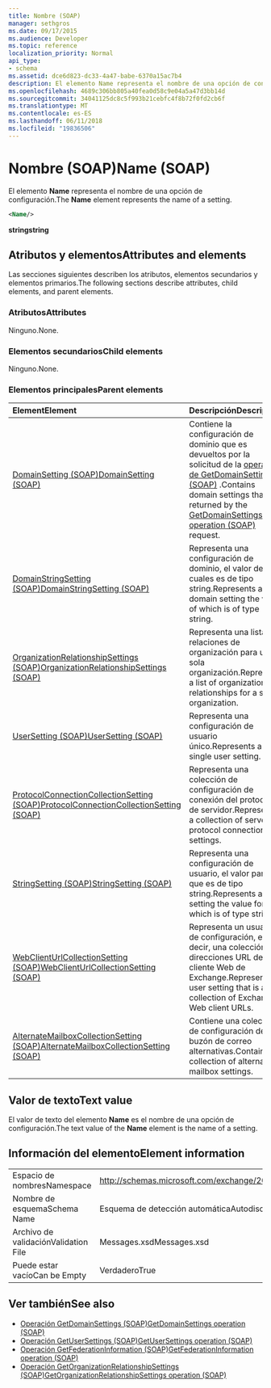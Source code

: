 ```yaml
---
title: Nombre (SOAP)
manager: sethgros
ms.date: 09/17/2015
ms.audience: Developer
ms.topic: reference
localization_priority: Normal
api_type:
- schema
ms.assetid: dce6d823-dc33-4a47-babe-6370a15ac7b4
description: El elemento Name representa el nombre de una opción de configuración.
ms.openlocfilehash: 4689c306bb805a40fea0d58c9e04a5a47d3bb14d
ms.sourcegitcommit: 34041125dc8c5f993b21cebfc4f8b72f0fd2cb6f
ms.translationtype: MT
ms.contentlocale: es-ES
ms.lasthandoff: 06/11/2018
ms.locfileid: "19836506"
---
```

# <a name="name-soap"></a><span data-ttu-id="222c0-103">Nombre (SOAP)</span><span class="sxs-lookup"><span data-stu-id="222c0-103">Name (SOAP)</span></span>

<span data-ttu-id="222c0-104">El elemento **Name** representa el nombre de una opción de configuración.</span><span class="sxs-lookup"><span data-stu-id="222c0-104">The **Name** element represents the name of a setting.</span></span> 
  
```XML
<Name/>
```

<span data-ttu-id="222c0-105">**string**</span><span class="sxs-lookup"><span data-stu-id="222c0-105">**string**</span></span>

## <a name="attributes-and-elements"></a><span data-ttu-id="222c0-106">Atributos y elementos</span><span class="sxs-lookup"><span data-stu-id="222c0-106">Attributes and elements</span></span>

<span data-ttu-id="222c0-107">Las secciones siguientes describen los atributos, elementos secundarios y elementos primarios.</span><span class="sxs-lookup"><span data-stu-id="222c0-107">The following sections describe attributes, child elements, and parent elements.</span></span>
  
### <a name="attributes"></a><span data-ttu-id="222c0-108">Atributos</span><span class="sxs-lookup"><span data-stu-id="222c0-108">Attributes</span></span>

<span data-ttu-id="222c0-109">Ninguno.</span><span class="sxs-lookup"><span data-stu-id="222c0-109">None.</span></span>
  
### <a name="child-elements"></a><span data-ttu-id="222c0-110">Elementos secundarios</span><span class="sxs-lookup"><span data-stu-id="222c0-110">Child elements</span></span>

<span data-ttu-id="222c0-111">Ninguno.</span><span class="sxs-lookup"><span data-stu-id="222c0-111">None.</span></span>
  
### <a name="parent-elements"></a><span data-ttu-id="222c0-112">Elementos principales</span><span class="sxs-lookup"><span data-stu-id="222c0-112">Parent elements</span></span>

|<span data-ttu-id="222c0-113">**Element**</span><span class="sxs-lookup"><span data-stu-id="222c0-113">**Element**</span></span>|<span data-ttu-id="222c0-114">**Descripción**</span><span class="sxs-lookup"><span data-stu-id="222c0-114">**Description**</span></span>|
|:-----|:-----|
|[<span data-ttu-id="222c0-115">DomainSetting (SOAP)</span><span class="sxs-lookup"><span data-stu-id="222c0-115">DomainSetting (SOAP)</span></span>](domainsetting-soap.md) <br/> |<span data-ttu-id="222c0-116">Contiene la configuración de dominio que es devueltos por la solicitud de la [operación de GetDomainSettings (SOAP)](getdomainsettings-operation-soap.md) .</span><span class="sxs-lookup"><span data-stu-id="222c0-116">Contains domain settings that are returned by the [GetDomainSettings operation (SOAP)](getdomainsettings-operation-soap.md) request.</span></span>  <br/> |
|[<span data-ttu-id="222c0-117">DomainStringSetting (SOAP)</span><span class="sxs-lookup"><span data-stu-id="222c0-117">DomainStringSetting (SOAP)</span></span>](domainstringsetting-soap.md) <br/> |<span data-ttu-id="222c0-118">Representa una configuración de dominio, el valor de los cuales es de tipo string.</span><span class="sxs-lookup"><span data-stu-id="222c0-118">Represents a domain setting the value of which is of type string.</span></span>  <br/> |
|[<span data-ttu-id="222c0-119">OrganizationRelationshipSettings (SOAP)</span><span class="sxs-lookup"><span data-stu-id="222c0-119">OrganizationRelationshipSettings (SOAP)</span></span>](organizationrelationshipsettings-soap.md) <br/> |<span data-ttu-id="222c0-120">Representa una lista de relaciones de organización para una sola organización.</span><span class="sxs-lookup"><span data-stu-id="222c0-120">Represents a list of organization relationships for a single organization.</span></span>  <br/> |
|[<span data-ttu-id="222c0-121">UserSetting (SOAP)</span><span class="sxs-lookup"><span data-stu-id="222c0-121">UserSetting (SOAP)</span></span>](usersetting-soap.md) <br/> |<span data-ttu-id="222c0-122">Representa una configuración de usuario único.</span><span class="sxs-lookup"><span data-stu-id="222c0-122">Represents a single user setting.</span></span>  <br/> |
|[<span data-ttu-id="222c0-123">ProtocolConnectionCollectionSetting (SOAP)</span><span class="sxs-lookup"><span data-stu-id="222c0-123">ProtocolConnectionCollectionSetting (SOAP)</span></span>](protocolconnectioncollectionsetting-soap.md) <br/> |<span data-ttu-id="222c0-124">Representa una colección de configuración de conexión del protocolo de servidor.</span><span class="sxs-lookup"><span data-stu-id="222c0-124">Represents a collection of server protocol connection settings.</span></span>  <br/> |
|[<span data-ttu-id="222c0-125">StringSetting (SOAP)</span><span class="sxs-lookup"><span data-stu-id="222c0-125">StringSetting (SOAP)</span></span>](stringsetting-soap.md) <br/> |<span data-ttu-id="222c0-126">Representa una configuración de usuario, el valor para el que es de tipo string.</span><span class="sxs-lookup"><span data-stu-id="222c0-126">Represents a user setting the value for which is of type string.</span></span>  <br/> |
|[<span data-ttu-id="222c0-127">WebClientUrlCollectionSetting (SOAP)</span><span class="sxs-lookup"><span data-stu-id="222c0-127">WebClientUrlCollectionSetting (SOAP)</span></span>](webclienturlcollectionsetting-soap.md) <br/> |<span data-ttu-id="222c0-128">Representa un usuario de configuración, es decir, una colección de direcciones URL de cliente Web de Exchange.</span><span class="sxs-lookup"><span data-stu-id="222c0-128">Represents a user setting that is a collection of Exchange Web client URLs.</span></span>  <br/> |
|[<span data-ttu-id="222c0-129">AlternateMailboxCollectionSetting (SOAP)</span><span class="sxs-lookup"><span data-stu-id="222c0-129">AlternateMailboxCollectionSetting (SOAP)</span></span>](alternatemailboxcollectionsetting-soap.md) <br/> |<span data-ttu-id="222c0-130">Contiene una colección de configuración de buzón de correo alternativas.</span><span class="sxs-lookup"><span data-stu-id="222c0-130">Contains a collection of alternate mailbox settings.</span></span>  <br/> |
   
## <a name="text-value"></a><span data-ttu-id="222c0-131">Valor de texto</span><span class="sxs-lookup"><span data-stu-id="222c0-131">Text value</span></span>

<span data-ttu-id="222c0-132">El valor de texto del elemento **Name** es el nombre de una opción de configuración.</span><span class="sxs-lookup"><span data-stu-id="222c0-132">The text value of the **Name** element is the name of a setting.</span></span> 
  
## <a name="element-information"></a><span data-ttu-id="222c0-133">Información del elemento</span><span class="sxs-lookup"><span data-stu-id="222c0-133">Element information</span></span>

|||
|:-----|:-----|
|<span data-ttu-id="222c0-134">Espacio de nombres</span><span class="sxs-lookup"><span data-stu-id="222c0-134">Namespace</span></span>  <br/> |http://schemas.microsoft.com/exchange/2010/Autodiscover  <br/> |
|<span data-ttu-id="222c0-135">Nombre de esquema</span><span class="sxs-lookup"><span data-stu-id="222c0-135">Schema Name</span></span>  <br/> |<span data-ttu-id="222c0-136">Esquema de detección automática</span><span class="sxs-lookup"><span data-stu-id="222c0-136">Autodiscover schema</span></span>  <br/> |
|<span data-ttu-id="222c0-137">Archivo de validación</span><span class="sxs-lookup"><span data-stu-id="222c0-137">Validation File</span></span>  <br/> |<span data-ttu-id="222c0-138">Messages.xsd</span><span class="sxs-lookup"><span data-stu-id="222c0-138">Messages.xsd</span></span>  <br/> |
|<span data-ttu-id="222c0-139">Puede estar vacío</span><span class="sxs-lookup"><span data-stu-id="222c0-139">Can be Empty</span></span>  <br/> |<span data-ttu-id="222c0-140">Verdadero</span><span class="sxs-lookup"><span data-stu-id="222c0-140">True</span></span>  <br/> |
   
## <a name="see-also"></a><span data-ttu-id="222c0-141">Ver también</span><span class="sxs-lookup"><span data-stu-id="222c0-141">See also</span></span>

- [<span data-ttu-id="222c0-142">Operación GetDomainSettings (SOAP)</span><span class="sxs-lookup"><span data-stu-id="222c0-142">GetDomainSettings operation (SOAP)</span></span>](getdomainsettings-operation-soap.md)
- [<span data-ttu-id="222c0-143">Operación GetUserSettings (SOAP)</span><span class="sxs-lookup"><span data-stu-id="222c0-143">GetUserSettings operation (SOAP)</span></span>](getusersettings-operation-soap.md)
- [<span data-ttu-id="222c0-144">Operación GetFederationInformation (SOAP)</span><span class="sxs-lookup"><span data-stu-id="222c0-144">GetFederationInformation operation (SOAP)</span></span>](getfederationinformation-operation-soap.md)
- [<span data-ttu-id="222c0-145">Operación GetOrganizationRelationshipSettings (SOAP)</span><span class="sxs-lookup"><span data-stu-id="222c0-145">GetOrganizationRelationshipSettings operation (SOAP)</span></span>](getorganizationrelationshipsettings-operation-soap.md)

